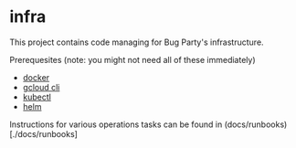 # infra

This project contains code managing for Bug Party's infrastructure.

Prerequesites (note: you might not need all of these immediately)
- [docker](https://docs.docker.com/engine/install/)
- [gcloud cli](./docs/runbooks/gcloud_setup.md)
- [kubectl](https://kubernetes.io/docs/tasks/tools/#kubectl)
- [helm](https://helm.sh/docs/intro/install/)

Instructions for various operations tasks can be found in (docs/runbooks)[./docs/runbooks]
